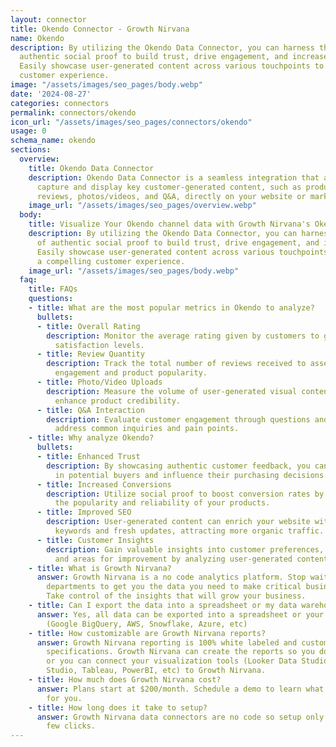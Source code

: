 ```yaml
---
layout: connector
title: Okendo Connector - Growth Nirvana
name: Okendo
description: By utilizing the Okendo Data Connector, you can harness the power of
  authentic social proof to build trust, drive engagement, and increase conversions.
  Easily showcase user-generated content across various touchpoints to create a compelling
  customer experience.
image: "/assets/images/seo_pages/body.webp"
date: '2024-08-27'
categories: connectors
permalink: connectors/okendo
icon_url: "/assets/images/seo_pages/connectors/okendo"
usage: 0
schema_name: okendo
sections:
  overview:
    title: Okendo Data Connector
    description: Okendo Data Connector is a seamless integration that allows you to
      capture and display key customer-generated content, such as product ratings,
      reviews, photos/videos, and Q&A, directly on your website or marketing materials.
    image_url: "/assets/images/seo_pages/overview.webp"
  body:
    title: Visualize Your Okendo channel data with Growth Nirvana's Okendo Connector
    description: By utilizing the Okendo Data Connector, you can harness the power
      of authentic social proof to build trust, drive engagement, and increase conversions.
      Easily showcase user-generated content across various touchpoints to create
      a compelling customer experience.
    image_url: "/assets/images/seo_pages/body.webp"
  faq:
    title: FAQs
    questions:
    - title: What are the most popular metrics in Okendo to analyze?
      bullets:
      - title: Overall Rating
        description: Monitor the average rating given by customers to gauge overall
          satisfaction levels.
      - title: Review Quantity
        description: Track the total number of reviews received to assess customer
          engagement and product popularity.
      - title: Photo/Video Uploads
        description: Measure the volume of user-generated visual content shared to
          enhance product credibility.
      - title: Q&A Interaction
        description: Evaluate customer engagement through questions and answers to
          address common inquiries and pain points.
    - title: Why analyze Okendo?
      bullets:
      - title: Enhanced Trust
        description: By showcasing authentic customer feedback, you can instill trust
          in potential buyers and influence their purchasing decisions.
      - title: Increased Conversions
        description: Utilize social proof to boost conversion rates by demonstrating
          the popularity and reliability of your products.
      - title: Improved SEO
        description: User-generated content can enrich your website with relevant
          keywords and fresh updates, attracting more organic traffic.
      - title: Customer Insights
        description: Gain valuable insights into customer preferences, pain points,
          and areas for improvement by analyzing user-generated content.
    - title: What is Growth Nirvana?
      answer: Growth Nirvana is a no code analytics platform. Stop waiting for other
        departments to get you the data you need to make critical business decisions.
        Take control of the insights that will grow your business.
    - title: Can I export the data into a spreadsheet or my data warehouse?
      answer: Yes, all data can be exported into a spreadsheet or your data warehouse
        (Google BigQuery, AWS, Snowflake, Azure, etc)
    - title: How customizable are Growth Nirvana reports?
      answer: Growth Nirvana reporting is 100% white labeled and customized to your
        specifications. Growth Nirvana can create the reports so you don’t have to
        or you can connect your visualization tools (Looker Data Studio/Google Data
        Studio, Tableau, PowerBI, etc) to Growth Nirvana.
    - title: How much does Growth Nirvana cost?
      answer: Plans start at $200/month. Schedule a demo to learn what plan is best
        for you.
    - title: How long does it take to setup?
      answer: Growth Nirvana data connectors are no code so setup only requires a
        few clicks.
---
```

